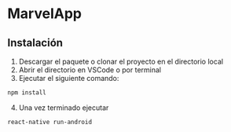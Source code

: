 # MarvelApp
## Instalación
1. Descargar el paquete o clonar el proyecto en el directorio local
2. Abrir el directorio en VSCode o por terminal
3. Ejecutar el siguiente comando:
```bash
npm install
```
4. Una vez terminado ejecutar
```bash
react-native run-android
```